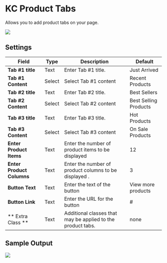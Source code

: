# KC Product Tabs
Allows you to add product tabs on your page.

![](http://transvelo.github.io/docs/bewear/images/kc-product-tabs-setting.png)

## Settings

| Field | Type | Description | Default
| -- | -- | -- | -- |
| **Tab #1 title** | Text |  Enter Tab #1 title. | Just Arrived
| **Tab #1 Content** | Select |  Select Tab #1 content | Recent Products
| **Tab #2 title** | Text |  Enter Tab #2 title. | Best Sellers
| **Tab #2 Content** | Select |  Select Tab #2 content | Best Selling Products
| **Tab #3 title** | Text |  Enter Tab #3 title. | Hot Products
| **Tab #3 Content** | Select |  Select Tab #3 content | On Sale Products
| **Enter Product Items** | Text | Enter the number of product items to be displayed | 12
| **Enter Product Columns** | Text | Enter the number of product columns to be displayed . | 3
| **Button Text** | Text | Enter the text of the button | View more products
| **Button Link** | Text | Enter the URL for the button | #
| ** Extra Class ** | Text | Additional classes that may be applied to the product tabs. | none

## Sample Output

![](http://transvelo.github.io/docs/bewear/images/vc-product-tabs-output.png)
